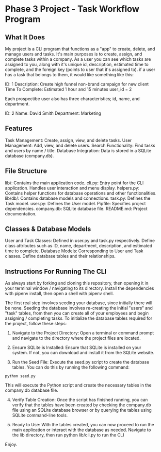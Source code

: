 # Phase 3 Project - Task Workflow Program

## What It Does
My project is a CLI program that functions as a "app" to create, delete, and manage users and tasks. It's main purposes is to create, assign, and complete tasks within a company. As a user you can see which tasks are assigned to you, along with it's unique id, description, estimated time to complete, and the foreign key (points to user that it's assigned to). if a user has a task that belongs to them, it would like something like this:

ID: 1
Description: Create high funnel non-brand campaign for new client
Time To Complete: Estimated 1 hour and 15 minutes
user_id = 2

Each prospectibe user also has three characteristics; id, name, and department. 

ID: 2
Name: David Smith
Department: Marketing

## Features
Task Management: Create, assign, view, and delete tasks.
User Management: Add, view, and delete users.
Search Functionality: Find tasks and users by name / title.
Database Integration: Data is stored in a SQLite database (company.db).

## File Structure
lib/: Contains the main application code.
cli.py: Entry point for the CLI application. Handles user interaction and menu display.
helpers.py: Contains helper functions for database operations and other functionalities.
lib/db/: Contains database models and connections.
task.py: Defines the Task model.
user.py: Defines the User model.
Pipfile: Specifies project dependencies.
company.db: SQLite database file.
README.md: Project documentation.

## Classes & Database Models
User and Task Classes: Defined in user.py and task.py respectively.
Define class attributes such as ID, name, department, description, and estimated time to complete.
Database Models: Corresponding to User and Task classes. Define database tables and their relationships.

## Instructions For Running The CLI

As always start by forking and cloning this repository, then opening it in your terminal window / navigating to its directory. Install the dependencies with pipenv install, then open a shell with pipenv shell.

The first real step involves seeding your database, since initially there will be none. Seeding the database involves re-creating the initial "users" and "task" tables, from then you can create all of your employees and begin assigning / completing tasks. 
To initialize the database tables required for the project, follow these steps:

1. Navigate to the Project Directory: Open a terminal or command prompt and navigate to the directory where the project files are located.

2. Ensure SQLite is Installed: Ensure that SQLite is installed on your system. If not, you can download and install it from the SQLite website.

3. Run the Seed File: Execute the seed.py script to create the database tables. You can do this by running the following command:

```
python seed.py
```

This will execute the Python script and create the necessary tables in the company.db database file.

4. Verify Table Creation: Once the script has finished running, you can verify that the tables have been created by checking the company.db file using an SQLite database browser or by querying the tables using SQLite command-line tools.

5. Ready to Use: With the tables created, you can now proceed to run the main application or interact with the database as needed. Navigate to the lib directory, then run python lib/cli.py to run the CLI

Enjoy.
